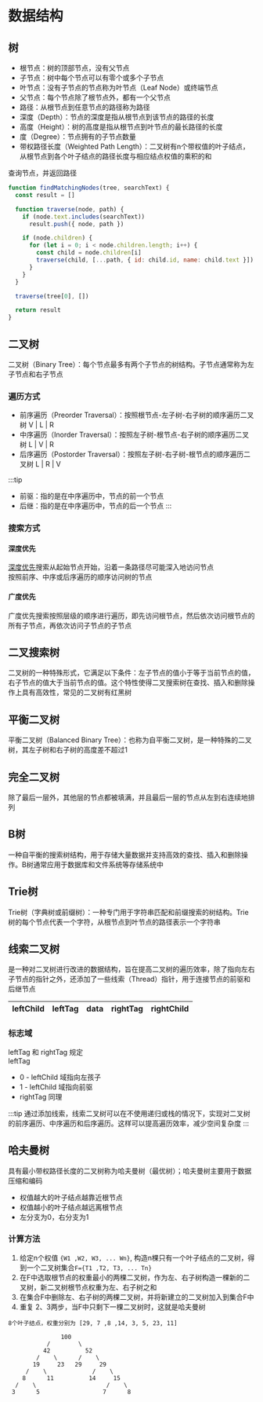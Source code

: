 # 数据结构

## 树
* 根节点：树的顶部节点，没有父节点
* 子节点：树中每个节点可以有零个或多个子节点
* 叶节点：没有子节点的节点称为叶节点（Leaf Node）或终端节点
* 父节点：每个节点除了根节点外，都有一个父节点
* 路径：从根节点到任意节点的路径称为路径
* 深度（Depth）：节点的深度是指从根节点到该节点的路径的长度
* 高度（Height）：树的高度是指从根节点到叶节点的最长路径的长度
* 度（Degree）：节点拥有的子节点数量
* 带权路径长度（Weighted Path Length）：二叉树有n个带权值的叶子结点，从根节点到各个叶子结点的路径长度与相应结点权值的乘积的和

查询节点，并返回路径
```js
function findMatchingNodes(tree, searchText) {
  const result = []

  function traverse(node, path) {
    if (node.text.includes(searchText))
      result.push({ node, path })

    if (node.children) {
      for (let i = 0; i < node.children.length; i++) {
        const child = node.children[i]
        traverse(child, [...path, { id: child.id, name: child.text }])
      }
    }
  }

  traverse(tree[0], [])

  return result
}
```

## 二叉树
二叉树（Binary Tree）：每个节点最多有两个子节点的树结构。子节点通常称为左子节点和右子节点

### 遍历方式
* 前序遍历（Preorder Traversal）：按照根节点-左子树-右子树的顺序遍历二叉树  V | L | R   
* 中序遍历（Inorder Traversal）：按照左子树-根节点-右子树的顺序遍历二叉树   L | V | R
* 后序遍历（Postorder Traversal）：按照左子树-右子树-根节点的顺序遍历二叉树 L | R | V

:::tip
* 前驱：指的是在中序遍历中，节点的前一个节点
* 后继：指的是在中序遍历中，节点的后一个节点
:::
### 搜索方式

#### 深度优先

[深度优先](./treeDfs)搜索从起始节点开始，沿着一条路径尽可能深入地访问节点  
按照前序、中序或后序遍历的顺序访问树的节点

#### 广度优先
广度优先搜索按照层级的顺序进行遍历，即先访问根节点，然后依次访问根节点的所有子节点，再依次访问子节点的子节点

## 二叉搜索树
二叉树的一种特殊形式，它满足以下条件：左子节点的值小于等于当前节点的值，右子节点的值大于当前节点的值。这个特性使得二叉搜索树在查找、插入和删除操作上具有高效性，常见的二叉树有红黑树

## 平衡二叉树
平衡二叉树（Balanced Binary Tree）：也称为自平衡二叉树，是一种特殊的二叉树，其左子树和右子树的高度差不超过1

## 完全二叉树
除了最后一层外，其他层的节点都被填满，并且最后一层的节点从左到右连续地排列

## B树
一种自平衡的搜索树结构，用于存储大量数据并支持高效的查找、插入和删除操作。B树通常应用于数据库和文件系统等存储系统中

## Trie树
Trie树（字典树或前缀树）：一种专门用于字符串匹配和前缀搜索的树结构。Trie树的每个节点代表一个字符，从根节点到叶节点的路径表示一个字符串

## 线索二叉树
是一种对二叉树进行改进的数据结构，旨在提高二叉树的遍历效率，除了指向左右子节点的指针之外，还添加了一些线索（Thread）指针，用于连接节点的前驱和后继节点

| leftChild | leftTag | data | rightTag | rightChild |
|---|---|---|---|---|

### 标志域
leftTag 和 rightTag 规定  
leftTag
* 0 - leftChild 域指向左孩子
* 1 - leftChild 域指向前驱
* rightTag 同理

:::tip
通过添加线索，线索二叉树可以在不使用递归或栈的情况下，实现对二叉树的前序遍历、中序遍历和后序遍历。这样可以提高遍历效率，减少空间复杂度
:::

## 哈夫曼树
具有最小带权路径长度的二叉树称为哈夫曼树（最优树）；哈夫曼树主要用于数据压缩和编码
* 权值越大的叶子结点越靠近根节点
* 权值越小的叶子结点越远离根节点
* 左分支为0，右分支为1

### 计算方法
1. 给定n个权值 `{W1 ,W2, W3, ... Wn}`, 构造n棵只有一个叶子结点的二叉树，得到一个二叉树集合`F={T1 ,T2, T3, ... Tn}`
2. 在F中选取根节点的权重最小的两棵二叉树，作为左、右子树构造一棵新的二叉树，新二叉树根节点权重为左、右子树之和
3. 在集合F中删除左、右子树的两棵二叉树，并将新建立的二叉树加入到集合F中
4. 重复 2、3两步，当F中只剩下一棵二叉树时，这就是哈夫曼树

```
8个叶子结点，权重分别为 [29, 7 ,8 ,14, 3, 5, 23, 11]

               100
           /        \
          42          52
        /    \      /    \
       19     23   29     29
     /    \             /    \
    8      11          14     15
  /    \                    /    \
 3      5                  7      8 
```
